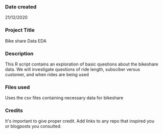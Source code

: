 ### Date created
21/12/2020
### Project Title
Bike share Data EDA

### Description
This R script contains an exploration of basic questions about the bikeshare data.
We will investigate questions of ride length, subsciber versus customer, and when
rides are being used

### Files used
Uses the csv files containing necessary data for bikeshare

### Credits
It's important to give proper credit. Add links to any repo that inspired you or blogposts you consulted.


